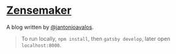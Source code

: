 # [Zensemaker](https://blog.jantonioavalos.com)

A blog written by [@jantonioavalos](https://jantonioavalos.com).


> To run locally, `npm install`, then `gatsby develop`, later open `localhost:8000`.

